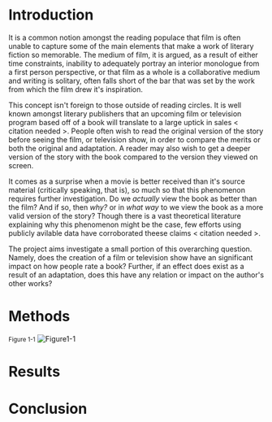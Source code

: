 # Introduction

It is a common notion amongst the reading populace that film is often unable
to capture some of the main elements that make a work of literary fiction so memorable.
The medium of film, it is argued, as a result of either time constraints, inability
to adequately portray an interior monologue from a first person perspective, or
that film as a whole is a collaborative medium and writing is solitary, often falls
short of the bar that was set by the work from which the film drew it's inspiration.

This concept isn't foreign to those outside of reading circles. It is well known
amongst literary publishers that an upcoming film or television program based off
of a book will translate to a large uptick in sales < citation needed >. People often
wish to read the original version of the story before seeing the film, or television
show, in order to compare the merits or both the original and adaptation. A reader
may also wish to get a deeper version of the story with the book compared to the
version they viewed on screen.

It comes as a surprise when a movie is better received than it's source material
(critically speaking, that is), so much so that this phenomenon requires further
investigation. Do we <em>actually</em> view the book as better than the film? And
if so, then <em>why?</em> or in <em>what way</em> to we view the book as a more valid
version of the story? Though there is a vast theoretical literature explaining why
this phenomenon might be the case, few efforts using publicly avilable data have
corroborated theese claims < citation needed >.

The project aims investigate a small portion of this overarching question. Namely,
does the creation of a film or television show have an significant impact on how
people rate a book? Further, if an effect does exist as a result of an adaptation,
does this have any relation or impact on the author's other works?

# Methods

<small>Figure 1-1</small>
![Figure1-1](https://github.com/tjgran01/GoodreadsEDA/blob/master/GoodreadsEDA/docs/img/Ender's.png)

# Results

# Conclusion
